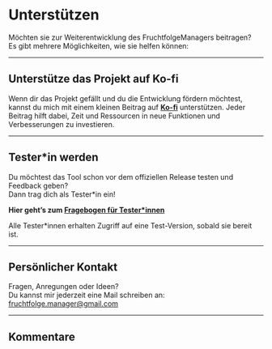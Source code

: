 # Unterstützen

Möchten sie zur  Weiterentwicklung des FruchtfolgeManagers beitragen?  
Es gibt mehrere Möglichkeiten, wie sie helfen können:

---

##  Unterstütze das Projekt auf Ko-fi

Wenn dir das Projekt gefällt und du die Entwicklung fördern möchtest, kannst du mich mit einem kleinen Beitrag auf **[Ko-fi](https://ko-fi.com/fruchtfolgemanager)** unterstützen. Jeder Beitrag hilft dabei, Zeit und Ressourcen in neue Funktionen und Verbesserungen zu investieren.

---

##  Tester*in werden

Du möchtest das Tool schon vor dem offiziellen Release testen und Feedback geben?  
Dann trag dich als Tester*in ein!

**Hier geht’s zum [Fragebogen für Tester*innen](umfrage.md)**

Alle Tester*innen erhalten Zugriff auf eine Test-Version, sobald sie bereit ist.

---

##  Persönlicher Kontakt

Fragen, Anregungen oder Ideen?  
Du kannst mir jederzeit eine Mail schreiben an: [fruchtfolge.manager@gmail.com](mailto:fruchtfolge.manager@gmail.com)

---

##  Kommentare


